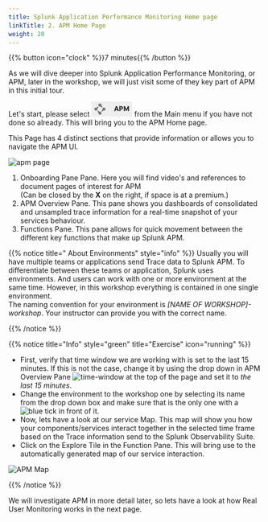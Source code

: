 ```yaml
---
title: Splunk Application Performance Monitoring Home page
linkTitle: 2. APM Home Page
weight: 20
---
```

 
{{% button icon="clock" %}}7 minutes{{% /button %}}

As we will dive deeper into Splunk Application Performance Monitoring, or APM, later in the workshop, we will just visit some of they key part of APM in this initial tour.

Let's start, please select ![APM](../images/apm-icon.png?classes=inline&height=25px) from the Main menu if you have not done so already. This will bring you to the APM Home page.  

This Page has 4 distinct sections that provide information or allows you to navigate the APM UI.

![apm page](../images/apm-main.png?width=30vw)

1. Onboarding Pane Pane. Here you will find video's and references to document pages of interest for APM  
(Can be closed by the **X** on the right, if space is at a premium.)
2. APM Overview Pane. This pane shows you dashboards of consolidated and unsampled trace information for  a real-time snapshot of your services behaviour.
3. Functions Pane. This pane allows for quick movement between the different key functions that make up Splunk APM.

{{% notice title=" About Environments" style="info" %}}
Usually you will have multiple teams or applications send Trace data to Splunk APM. To differentiate between these teams or application, Splunk uses environments. And users can work with one or more environment at the same time. However, in this workshop everything is contained in one single environment.  
The naming convention for your environment is *[NAME OF WORKSHOP]-workshop*. Your instructor can provide you with the correct name.

{{% /notice %}}

{{% notice title="Info" style="green" title="Exercise" icon="running" %}}

* First, verify that time window we are working with is set to the last 15 minutes.  If this is not the case, change it by using the drop down in APM Overview Pane ![time-window](../../images/time-window.png?classes=inline) at the top of the page and set it to *the last 15 minutes*.
* Change the environment to the workshop one by selecting its name from the drop down box and make sure that is the only one with a ![blue tick](../../images/blue-tick.png?classes=inline) in front of it.
* Now, lets have a look at our service Map.  This map will show you how your components/services interact together in the selected time frame based on the Trace  information send to the Splunk Observability Suite.
* Click on the Explore Tile in the Function Pane. This will bring use to the automatically generated map of our service interaction.

![APM Map](../images/apm-map.png?width=30vw)

{{% /notice %}}

We will investigate APM in more detail later, so lets have a look at  how Real User Monitoring works in the next page.
